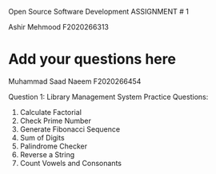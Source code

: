 Open Source Software Development
ASSIGNMENT # 1

Ashir Mehmood 
F2020266313
# Add your questions here 


Muhammad Saad Naeem
F2020266454

Question 1: Library Management System
Practice Questions:
1. Calculate Factorial
2. Check Prime Number
3. Generate Fibonacci Sequence
4. Sum of Digits
5. Palindrome Checker
6. Reverse a String
9. Count Vowels and Consonants